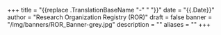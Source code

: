 +++ 
title = "{{replace .TranslationBaseName "-" " "}}" 
date = "{{.Date}}"
author = "Research Organization Registry (ROR)" 
draft = false 
banner = "/img/banners/ROR_Banner-grey.jpg" 
description = ""
aliases = ""
+++ 